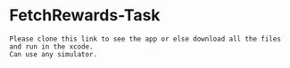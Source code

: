 # FetchRewards-Task

```
Please clone this link to see the app or else download all the files and run in the xcode.
Can use any simulator.
```
